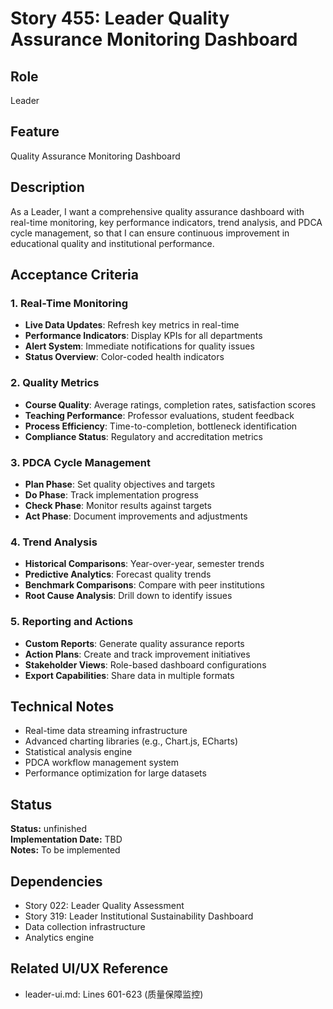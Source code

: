 # Story 455: Leader Quality Assurance Monitoring Dashboard

## Role
Leader

## Feature
Quality Assurance Monitoring Dashboard

## Description
As a Leader, I want a comprehensive quality assurance dashboard with real-time monitoring, key performance indicators, trend analysis, and PDCA cycle management, so that I can ensure continuous improvement in educational quality and institutional performance.

## Acceptance Criteria

### 1. Real-Time Monitoring
- **Live Data Updates**: Refresh key metrics in real-time
- **Performance Indicators**: Display KPIs for all departments
- **Alert System**: Immediate notifications for quality issues
- **Status Overview**: Color-coded health indicators

### 2. Quality Metrics
- **Course Quality**: Average ratings, completion rates, satisfaction scores
- **Teaching Performance**: Professor evaluations, student feedback
- **Process Efficiency**: Time-to-completion, bottleneck identification
- **Compliance Status**: Regulatory and accreditation metrics

### 3. PDCA Cycle Management
- **Plan Phase**: Set quality objectives and targets
- **Do Phase**: Track implementation progress
- **Check Phase**: Monitor results against targets
- **Act Phase**: Document improvements and adjustments

### 4. Trend Analysis
- **Historical Comparisons**: Year-over-year, semester trends
- **Predictive Analytics**: Forecast quality trends
- **Benchmark Comparisons**: Compare with peer institutions
- **Root Cause Analysis**: Drill down to identify issues

### 5. Reporting and Actions
- **Custom Reports**: Generate quality assurance reports
- **Action Plans**: Create and track improvement initiatives
- **Stakeholder Views**: Role-based dashboard configurations
- **Export Capabilities**: Share data in multiple formats

## Technical Notes
- Real-time data streaming infrastructure
- Advanced charting libraries (e.g., Chart.js, ECharts)
- Statistical analysis engine
- PDCA workflow management system
- Performance optimization for large datasets


## Status
**Status:** unfinished  
**Implementation Date:** TBD  
**Notes:** To be implemented
## Dependencies
- Story 022: Leader Quality Assessment
- Story 319: Leader Institutional Sustainability Dashboard
- Data collection infrastructure
- Analytics engine

## Related UI/UX Reference
- leader-ui.md: Lines 601-623 (质量保障监控)